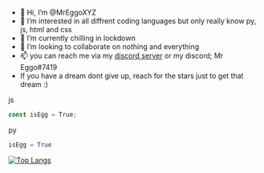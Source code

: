 - 👋 Hi, I’m @MrEggoXYZ
- 👀 I’m interested in all diffrent coding languages but only really know py, js, html and css
- 🌱 I’m currently chilling in lockdown
- 💞️ I’m looking to collaborate on nothing and everything
- 📫 you can reach me via my [discord server](https://discord.gg/4sqCTqxvKA) or my discord; Mr Eggo#7419
- If you have a dream dont give up, reach for the stars just to get that dream :)

js
```javascript
const isEgg = True;
```
py
```python
isEgg = True
```

[![Top Langs](https://github-readme-stats.vercel.app/api/top-langs/?username=MrEggoXYZ&theme=tokyonight)](https://github.com/anuraghazra/github-readme-stats)

